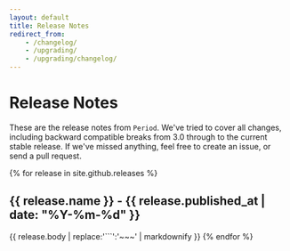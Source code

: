 ```yaml
---
layout: default
title: Release Notes
redirect_from:
    - /changelog/
    - /upgrading/
    - /upgrading/changelog/
---
```


# Release Notes

These are the release notes from `Period`. We've tried to cover all changes, including backward compatible breaks from 3.0 through to the current stable release. If we've missed anything, feel free to create an issue, or send a pull request.

{% for release in site.github.releases %}
## {{ release.name }} - {{ release.published_at | date: "%Y-%m-%d" }}
{{ release.body | replace:'```':'~~~' | markdownify }}
{% endfor %}